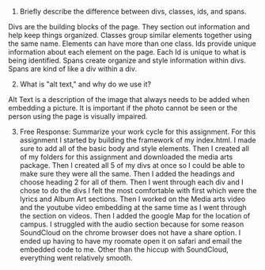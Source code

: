 1. Briefly describe the difference between divs, classes, ids, and spans.
 
Divs are the building blocks of the page. They section out information and help keep things organized. Classes group similar elements together using the same name. Elements can have more than one class. Ids provide unique information about each element on the page. Each Id is unique to what is being identified. Spans create organize and style information within divs. Spans are kind of like a div within a div. 

2. What is "alt text," and why do we use it?

Alt Text is a description of the image that always needs to be added when embedding a picture. It is important if the photo cannot be seen or the person using the page is visually impaired.

3. Free Response: Summarize your work cycle for this assignment.
For this assignment I started by building the framework of my index.html. I made sure to add all of the basic body and style elements. Then I created all of my folders for this assignment and downloaded the media arts package. Then I created all 5 of my divs at once so I could be able to make sure they were all the same. Then I added the headings and choose heading 2 for all of them. Then I went through each div and I chose to do the divs I felt the most comfortable with first which were the lyrics and Album Art sections. Then I worked on the Media arts video and the youtube video embedding at the same time as I went through the section on videos. Then I added the google Map for the location of campus. I struggled with the audio section because for some reason SoundCloud on the chrome browser does not have a share option. I ended up having to have my roomate open it on safari and email the embedded code to me. Other than the hiccup with SoundCloud, everything went relatively smooth.